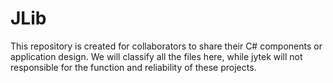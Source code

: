# JLib
This repository is created for collaborators to share their C# components or application design. We will classify all the files here, while jytek will not responsible for the function and reliability of these projects.
